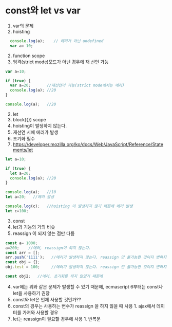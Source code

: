 # const와 let vs var

1. var의 문제
  1. hoisting
  ```javascript
    console.log(a);    // 에러가 아닌 undefined
    var a= 10;
  ```
  2. function scope
  3. 엄격(strict mode)모드가 아닌 경우에 재 선언 가능
  ```javascript
  var a=10;
  
  if (true) {
    var a=20;       //재선언이 가능(strict mode에서는 에러)
    console.log(a); //20
  }
  
  console.log(a);   //20
  ```
2. let
  1. block({}) scope
  2. hoisting이 발생하지 않는다.
  3. 재선언 시에 에러가 발생
  4. 초기화 필수
  5. https://developer.mozilla.org/ko/docs/Web/JavaScript/Reference/Statements/let
  ```javascript
  let a=10;
  
  if (true) {
    let a=20;  
    console.log(a); //20
  }
  
  console.log(a);   //10
  let a=20;   //에러 발생
  
  console.log(c);   //hoisting 이 발생하지 않기 때문에 에러 발생
  let c=100;
  ```
3. const
  1. let과 기능의 거의 비슷
  2. reassign 이 되지 않는 점만 다름
  ```javascript
  const a= 1000;
  a=200;    //에러, reassign이 되지 않는다.
  const arr = [];
  arr.push('1111');   //에러가 발생하지 않는다. reassign 만 불가능한 것이지 변하지 않는 다는 것을 의미하지 않는다.
  const obj = {};
  obj.test = 100;     //에러가 발생하지 않는다. reassign 만 불가능한 것이지 변하지 않는 다는 것을 의미하지 않는다.
  
  const obj2;   //에러, 초기화를 하지 않았기 때문에
  ```
4. var에는 위와 같은 문제가 발생할 수 있기 때문에, ecmascript 6부터는 const나 let을 사용하기 권장
5. const와 let은 언제 사용할 것인가??
  1. const의 경우는 사용하는 변수가 reassign 을 하지 않을 때 사용
    1. ajax에서 데이터를 가져와 사용할 경우
  2. let는 reassign이 필요할 경우에 사용
    1. 반복문
    
